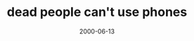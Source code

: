 ---
layout: base.njk
title : 'dead people can&#39;t use phones' 
view_title : 'dead people can&#39;t use phones' 
year : '2000' 
date : '2000-06-13' 
img_file : '/drawing/deadpeople.png' 
html_file : 'deadphone' 
next_html : 'craziness.html' 
year_order : '403' 
permalink : "title/{{html_file}}.html"
---